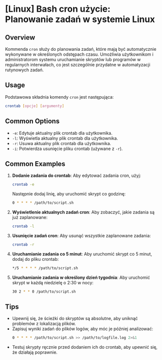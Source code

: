 # [Linux] Bash cron użycie: Planowanie zadań w systemie Linux

## Overview
Kommenda `cron` służy do planowania zadań, które mają być automatycznie wykonywane w określonych odstępach czasu. Umożliwia użytkownikom i administratorom systemu uruchamianie skryptów lub programów w regularnych interwałach, co jest szczególnie przydatne w automatyzacji rutynowych zadań.

## Usage
Podstawowa składnia komendy `cron` jest następująca:

```bash
crontab [opcje] [argumenty]
```

## Common Options
- `-e`: Edytuje aktualny plik crontab dla użytkownika.
- `-l`: Wyświetla aktualny plik crontab dla użytkownika.
- `-r`: Usuwa aktualny plik crontab dla użytkownika.
- `-i`: Potwierdza usunięcie pliku crontab (używane z `-r`).

## Common Examples
1. **Dodanie zadania do crontab**:
   Aby edytować zadania cron, użyj:
   ```bash
   crontab -e
   ```
   Następnie dodaj linię, aby uruchomić skrypt co godzinę:
   ```bash
   0 * * * * /path/to/script.sh
   ```

2. **Wyświetlenie aktualnych zadań cron**:
   Aby zobaczyć, jakie zadania są już zaplanowane:
   ```bash
   crontab -l
   ```

3. **Usunięcie zadań cron**:
   Aby usunąć wszystkie zaplanowane zadania:
   ```bash
   crontab -r
   ```

4. **Uruchamianie zadania co 5 minut**:
   Aby uruchomić skrypt co 5 minut, dodaj do pliku crontab:
   ```bash
   */5 * * * * /path/to/script.sh
   ```

5. **Uruchamianie zadania w określony dzień tygodnia**:
   Aby uruchomić skrypt w każdą niedzielę o 2:30 w nocy:
   ```bash
   30 2 * * 0 /path/to/script.sh
   ```

## Tips
- Upewnij się, że ścieżki do skryptów są absolutne, aby uniknąć problemów z lokalizacją plików.
- Zapisuj wyniki zadań do plików logów, aby móc je później analizować:
  ```bash
  0 * * * * /path/to/script.sh >> /path/to/logfile.log 2>&1
  ```
- Testuj skrypty ręcznie przed dodaniem ich do crontab, aby upewnić się, że działają poprawnie.
